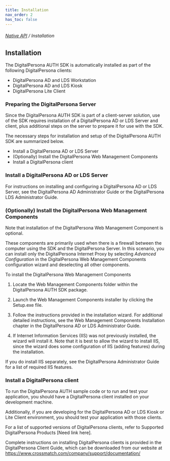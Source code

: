 ```yaml
---
title: Installation
nav_order: 2
has_toc: false
---
```

###### [Native API](..\index.html) / Installation  
## Installation  

The DigitalPersona AUTH SDK is automatically installed as part of the following DigitalPersona clients:
- DigitalPersona AD and LDS Workstation  
- DigitalPersona AD and LDS Kiosk
- DigitalPersona Lite Client  

### Preparing the DigitalPersona Server

Since the DigitalPersona AUTH SDK is part of a client-server solution, use of the SDK requires installation of a DigitalPersona AD or LDS Server and client, plus additional steps on the server to prepare it for use with the SDK.  

The necessary steps for installation and setup of the DigitalPersona AUTH SDK are summarized below.  

- Install a DigitalPersona AD or LDS Server      
- (Optionally) Install the DigitalPersona Web Management Components  
- Install a DigitalPersona client  

### Install a DigitalPersona AD or LDS Server  

For instructions on installing and configuring a DigitalPersona AD or LDS Server, see the DigitalPersona AD Administrator Guide or the DigitalPersona LDS Administrator Guide.  

### (Optionally) Install the DigitalPersona Web Management Components  

Note that installation of the DigitalPersona Web Management Component is optional.  

These components are primarily used when there is a firewall between the computer using the SDK and the DigitalPersona Server. In this scenario, you can install only the DigitalPersona Internet Proxy by selecting *Advanced Configuration* in the DigitalPersona Web Management Components configuration wizard and deselecting all other components.  

To install the DigitalPersona Web Management Components
1. Locate the Web Management Components folder within the DigitalPersona AUTH SDK package.  

2. Launch the Web Management Components installer by clicking the Setup.exe file.  

3. Follow the instructions provided in the installation wizard. For additional detailed instructions, see the Web
Management Components Installation chapter in the DigitalPersona AD or LDS Administrator Guide.  

4. If Internet Information Services (IIS) was not previously installed, the wizard will install it. Note that it is best to
allow the wizard to install IIS, since the wizard does some configuration of IIS (adding features) during the
installation.  

  If you do install IIS separately, see the DigitalPersona Administrator Guide for a list of required IIS features.

### Install a DigitalPersona client  

To run the DigitalPersona AUTH sample code or to run and test your application, you should have a DigitalPersona client installed on your development machine.  

Additionally, if you are developing for the DigitalPersona AD or LDS Kiosk or Lite Client environment, you should test your application with those clients.  

For a list of supported versions of  DigitalPersona clients, refer to Supported
DigitalPersona Products [Need link here].  

Complete instructions on installing DigitalPersona clients is provided in the
DigitalPersona Client Guide, which can be downloaded from our website at https://www.crossmatch.com/company/support/documentation/
